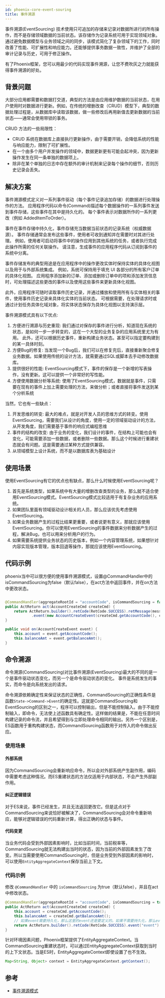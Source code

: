 ```yaml
---
id: phoenix-core-event-souring
title: 事件溯源
---
```


事件溯源(EventSourcing) 技术使用只可追加的存储来记录对数据所进行的所有操作，而不是存储领域数据的当前状态。该存储作为记录系统可用于实现领域对象。通过避免数据模型与业务领域之间的同步，该模式简化了复杂领域下的工作，同时改善了性能、可扩展性和响应能力。还能够提供事务数据一致性，并维护了全部的审计记录与历史，可用于修正操作。

有了Phoenix框架，您可以用最少的代码实现事件溯源，让您不费吹灰之力就能获得事件溯源的好处。

## 背景问题

大部分应用都需要和数据打交道，典型的方法是由应用维护数据的当前状态，在用户使用时对数据进行更新。例如，在传统的增删改查（CRUD）模型下，典型的数据处理过程是，从数据库中读取该数据，做一些修改后再用新值去更新数据的当前状态——通常会使用带锁的事务。

CRUD 方法的一些局限性：

* CRUD 系统在数据库上直接执行更新操作，由于需要开销，会降低系统的性能与响应能力，限制了可扩展性。
* 在一个由多个用户并发操作的领域中，数据更新更有可能会起冲突，因为更新操作发生在同一条单独的数据项上。
* 除非在某个单独的日志中存在额外的审计机制来记录每个操作的细节，否则历史记录会丢失。

## 解决方案
事件溯源模式定义对一系列事件驱动（每个事件记录追加存储）的数据进行处理操作的方法。 应用程序代码以命令(Command)描述每个数据操作的一系列事件发送到事件存储，这些事件在其中是持久化的。 每个事件表示对数据所作的一系列更改（例如 AddedItemToOrder）。

事件在事件存储中持久化，事件存储充当数据当前状态的记录系统（权威数据源）。 事件存储通常会发布这些事件，使用者可收到通知并在需要时对其进行处理。 例如，使用者可启动将事件中的操作应用到其他系统的任务，或者执行完成此操作所需的任何关联操作。 请注意，生成事件的应用程序代码从订阅到事件的系统中分离。

事件存储发布的典型用途是在应用程序中的操作更改实体时保持实体的具体化视图以及用于与外部系统集成。 例如，系统可保持用于填充 UI 各部分的所有客户订单的具体化视图。 应用程序添加新的订单、添加或删除订单中的项和添加发货信息时，可处理描述这些更改的事件以及使用这些事件来更新具体化视图。

此外，应用程序可随时读取事件历史记录，并通过播放和使用所有与实体相关的事件，使用事件历史记录来具体化实体的当前状态。 可根据需要，在处理请求时或通过计划任务具体化域对象，将实体状态保存为具体化视图以支持演示层。

事件溯源模式具有以下优点:

1. 方便进行溯源与历史重现: 我们通过对保存的事件进行分析，知道现在系统的状态，是如何一步一步转变的，这在一个大型的业务复杂的应用系统里尤为有用。 此外，还可以根据历史事件，重新构建业务状态。甚至可以指定要构建到的某一具体时刻。
2. 方便Bug的修复: 当发现一个Bug后，我们可以在修复完后，直接重新聚合修复业务数据。如果使用传统的设计方法，就需要通过SQL或脚本去手动修改数据库。
3. 提供很好的性能: EventSourcing模式下，事件的保存是一个新增的写表操作，没有更新。这可以提供一个非常好的写性能。
4. 方便使用数据分析等系统: 使用了EventSourcing模式，数据就是事件，只需要在现有的事件上加上需要处理的方法，来做分析；或者直接将事件发送到某个分析系统

当然，它也有一些缺点：

1. 开发思维的转变: 最大的难点，就是对开发人员的思维方式的转变。使用EventSourcing，需要我们从设计的角度，使用一定的领域驱动设计的方法，从开发角度，我们需要基于事件的响应式编程思维
2. 事件的结构的改变: 由于业务的变化，我们设计的事件，在结构上可能也会有变化，可能需要添加一些数据，或者删除一些数据。那么这个时候进行重建状态就会有问题。这是需要通过某种方式提供兼容。
3. 从领域模型上设计系统，而不是以数据库表为基础设计


## 使用场景
使用EventSourcing有它的优点也有缺点，那么什么时候使用EventSourcing呢？

1. 首先是系统类型，如果系统中有大量的增删改查类型的业务，那么就不适合使用EventSourcing模式。EventSourcing模式比较适用于有复杂业务的应用系统。
2. 如果团队里面有领域驱动设计相关的人员，那么应该优先考虑使用EventSourcing。
3. 如果业务数据产生的过程比结果更重要，或者说更有意义，那就应该使用EventSourcing。你可以使用EventSourcing的事件数据来分析数据产生的过程，解决Bug，也可以用来分析用户的行为。
4. 如果需要系统提供业务状态的历史版本，例如一个内容管理系统，如果想针对内容实现版本管理，版本回退等操作，那就应该使用EventSourcing。
## 代码示例
phoenix当中可以很方便的使用事件溯源模式，设置@CommandHandler中的isCommandSourcing为false（默认false），在act方法中返回事件，并在on方法中更改状态。

```java

@CommandHandler(aggregateRootId = "accountCode", isCommandSourcing = false)
public ActReturn act(AccountCreateCmd createCmd) {
    return ActReturn.builder().retCode(RetCode.SUCCESS).retMessage(message)
            .event(new AccountCreateEvent(createCmd.getAccountCode(), createCmd.getBalanceAmt())).build();
}

public void on(AccountCreateEvent event) {
    this.account = event.getAccountCode();
    this.balanceAmt = event.getBalanceAmt();
}


```


## 命令溯源

命令溯源(CommandSourcing)对比事件溯源(EventSourcing)最大的不同的是一个是事件驱动状态变化，而另一个是命令驱动状态的变化。 事件是系统发生的事实，而命令是向系统发出的请求。

命令溯源依赖确定性来保证状态的正确性，CommandSourcing的正确性条件是函数`State->Command->Event`的确定性。这就是CommandSourcing和EventSourcing的区别之一，程序可以控制输出，但是不能控制输入。由于不能控制输入，即命令，无法使上述函数具有确定性。这样做的结果是，不能在任意时间构建记录的命令流，并且希望得到与立即处理命令相同的输出。另外一个区别是，ES函数用于重构构建状态，而CommandSourcing函数用于对传入的命令做出反应。

### 使用场景

#### 外部系统

因为CommandSourcing会重新响应命令，所以会对外部系统产生副作用，编码中需要考虑这种情况。而ES重建状态的方法仅适用于内部状态，不会产生外部副作用。

#### 纠正逻辑错误

对于ES来说，事件已经发生，并且无法返回更改它。但是这点对于CommandSourcing来说恰好被解决了，CommandSourcing会对命令重新响应，能够对逻辑错误的代码重新计算，得出正确的状态与事件。

#### 代码变更

当业务代码会受到外部因素影响时，比如当前时间，当前税率等，CommandSourcing就无法构建出当时的状态，因为当前的外部因素发生了改变。所以当需要使用CommandSourcing时，但是业务受到外部因素的影响时，可以使用`EntityAggregateContext`保存当前上下文。

### 代码示例

修改 `@CommandHandler` 中的 `isCommandSourcing` 为true（默认false），并且在act中修改状态。

```java
@CommandHandler(aggregateRootId = "accountCode", isCommandSourcing = true)
public ActReturn act(AccountCreateCmd createCmd) {
    this.account = createCmd.getAccountCode();
    this.balanceAmt = createCmd.getBalanceAmt();
    // 如果event需要持久化，那么这里的event还是要定义的。如果不需要持久化，那么event需要随便设置一个值
    return ActReturn.builder().retCode(RetCode.SUCCESS).event("event").build();
}
```

针对环境因素问题，Phoenix框架提供了EntityAggregateContext。当CommandSourcing重建状态时，可以通过EntityAggregateContext获取到当时的上下文状态。当是ES时，EntityAggregateContext即使设置了也不生效。

```java
Map<String, Object> context = EntityAggregateContext.getContext();
```

## 参考
- [事件溯源模式](https://iambowen.gitbooks.io/cloud-design-pattern/content/patterns/event-sourcing.html)
